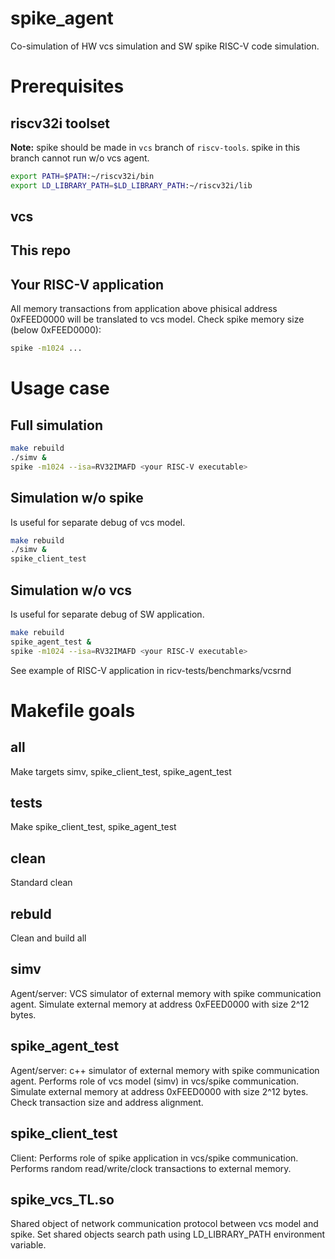 # spike_agent
Co-simulation of HW vcs simulation and SW spike RISC-V code simulation.

# Prerequisites
## riscv32i toolset
**Note:** spike should be made in `vcs` branch of `riscv-tools`.
spike in this branch cannot run w/o vcs agent.

```sh
export PATH=$PATH:~/riscv32i/bin
export LD_LIBRARY_PATH=$LD_LIBRARY_PATH:~/riscv32i/lib
```
## vcs
## This repo
## Your RISC-V application
All memory transactions from application above phisical address 0xFEED0000 will be translated to vcs model.
Check spike memory size (below 0xFEED0000):
```sh
spike -m1024 ...
```

# Usage case
## Full simulation
```sh
make rebuild
./simv &
spike -m1024 --isa=RV32IMAFD <your RISC-V executable>
```

##  Simulation w/o spike
Is useful for separate debug of vcs model.
```sh
make rebuild
./simv &
spike_client_test
```

##  Simulation w/o vcs
Is useful for separate debug of SW application.
```sh
make rebuild
spike_agent_test &
spike -m1024 --isa=RV32IMAFD <your RISC-V executable>
```

See example of RISC-V application in ricv-tests/benchmarks/vcsrnd

# Makefile goals
## all
Make targets simv, spike_client_test, spike_agent_test

## tests
Make spike_client_test, spike_agent_test

## clean
Standard clean
## rebuld
Clean and build all

## simv
Agent/server: VCS simulator of external memory with spike communication agent.
Simulate external memory at address 0xFEED0000 with size 2^12 bytes.

## spike_agent_test
Agent/server: c++ simulator of external memory with spike communication agent.
Performs role of vcs model (simv) in vcs/spike communication.
Simulate external memory at address 0xFEED0000 with size 2^12 bytes. Check transaction size and address alignment.

## spike_client_test
Client: Performs role of spike application in vcs/spike communication.
Performs random read/write/clock transactions to external memory.

## spike_vcs_TL.so
Shared object of network communication protocol between vcs model and spike.
Set shared objects search path using LD_LIBRARY_PATH environment variable.
